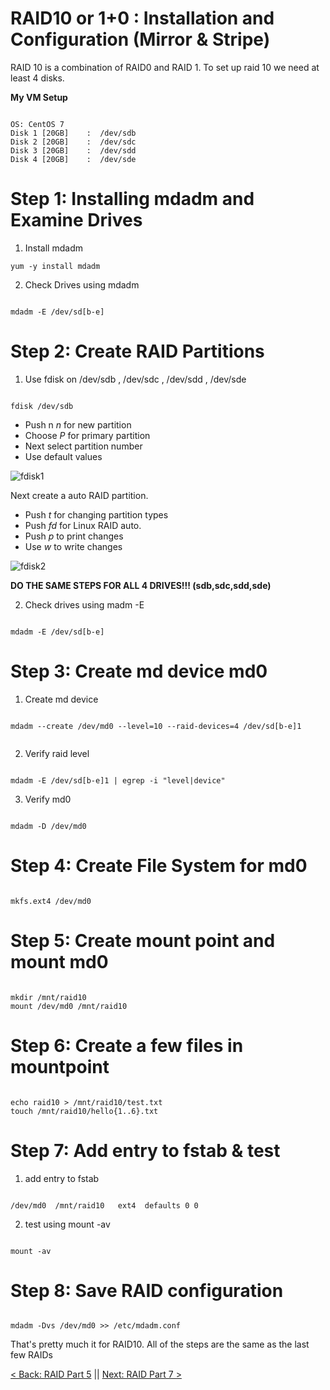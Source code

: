 # RAID10 or 1+0 : Installation and Configuration (Mirror & Stripe)

RAID 10 is a combination of RAID0 and RAID 1. To set up raid 10 we need at least 4 disks.

**My VM Setup**

```

OS: CentOS 7
Disk 1 [20GB]	 :	/dev/sdb
Disk 2 [20GB]	 :	/dev/sdc
Disk 3 [20GB]	 :	/dev/sdd
Disk 4 [20GB]	 :	/dev/sde
```


# Step 1: Installing mdadm and Examine Drives

1. Install mdadm

```
yum -y install mdadm

```

2. Check Drives using mdadm


```

mdadm -E /dev/sd[b-e]

```
# Step 2: Create RAID Partitions

1. Use fdisk on /dev/sdb , /dev/sdc , /dev/sdd , /dev/sde

```

fdisk /dev/sdb

```

- Push n *n* for new partition
- Choose *P* for primary partition
- Next select partition number
- Use default values

![fdisk1](https://github.com/sxcdennis/Linux-Guides/blob/master/images/fdisk3.png?raw=true)

Next create a auto RAID partition.

- Push *t* for changing partition types
- Push *fd* for Linux RAID auto.
- Push *p* to print changes
- Use *w* to write changes

![fdisk2](https://github.com/sxcdennis/Linux-Guides/blob/master/images/fdisk4.png?raw=true)

**DO THE SAME STEPS FOR ALL 4 DRIVES!!! (sdb,sdc,sdd,sde)**

2. Check drives using madm -E

```

mdadm -E /dev/sd[b-e]

```

# Step 3: Create md device md0

1. Create md device

```

mdadm --create /dev/md0 --level=10 --raid-devices=4 /dev/sd[b-e]1


```

2. Verify raid level

```

mdadm -E /dev/sd[b-e]1 | egrep -i "level|device"

```

3.   Verify md0

```

mdadm -D /dev/md0

```

# Step 4: Create File System for md0

```

mkfs.ext4 /dev/md0

```


# Step 5: Create mount point and mount md0

```

mkdir /mnt/raid10
mount /dev/md0 /mnt/raid10

```

# Step 6: Create a few files in mountpoint

```

echo raid10 > /mnt/raid10/test.txt
touch /mnt/raid10/hello{1..6}.txt

```

# Step 7: Add entry to fstab & test

1. add entry to fstab

```

/dev/md0  /mnt/raid10   ext4  defaults 0 0

```

2. test using mount -av

```

mount -av

```

# Step 8: Save RAID configuration


```

mdadm -Dvs /dev/md0 >> /etc/mdadm.conf

```

That's pretty much it for RAID10. All of the steps are the same as the last few RAIDs


[< Back: RAID Part 5](https://github.com/sxcdennis/Linux-Guides/blob/master/Raid%20Part5.md "RAID Part 5") || [Next: RAID Part 7 >](https://github.com/sxcdennis/Linux-Guides/blob/master/Raid%20Part7.md "RAID Part 7")

